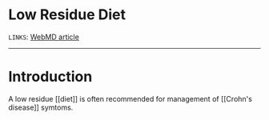 # Low Residue Diet
`LINKS`: [WebMD article](https://www.webmd.com/ibd-crohns-disease/low-residue-diet-foods#1)


---
# Introduction
A low residue [[diet]] is often recommended for management of [[Crohn's disease]] symtoms. 

